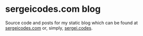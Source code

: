 # sergeicodes.com blog

Source code and posts for my static blog which can be found at [sergeicodes.com](https://sergeicodes.com) 
or, simply, [sergei.codes](https://sergei.codes). 

